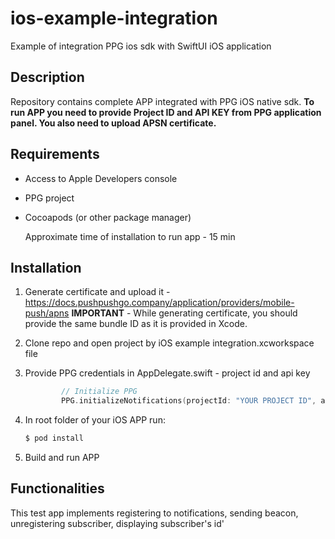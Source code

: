 # ios-example-integration

Example of integration PPG ios sdk with SwiftUI iOS application

## Description

Repository contains complete APP integrated with PPG iOS native sdk.
**To run APP you need to provide Project ID and API KEY from PPG application panel. You also need to upload APSN certificate.**

## Requirements
- Access to Apple Developers console
- PPG project
- Cocoapods (or other package manager)
  
  Approximate time of installation to run app - 15 min

## Installation
1. Generate certificate and upload it - https://docs.pushpushgo.company/application/providers/mobile-push/apns
    **IMPORTANT** - While generating certificate, you should provide the same bundle ID as it is provided in Xcode.
2. Clone repo and open project by iOS example integration.xcworkspace file
3. Provide PPG credentials in AppDelegate.swift - project id and api key

   ```swift
           // Initialize PPG
           PPG.initializeNotifications(projectId: "YOUR PROJECT ID", apiToken: "YOUR API KEY")
   ```
4. In root folder of your iOS APP run:
   ```bash
   $ pod install
   ```
6. Build and run APP

## Functionalities

This test app implements registering to notifications, sending beacon, unregistering subscriber, displaying subscriber's id'

